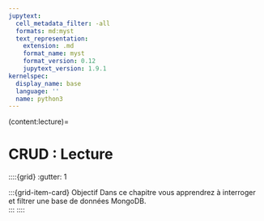 ```yaml
---
jupytext:
  cell_metadata_filter: -all
  formats: md:myst
  text_representation:
    extension: .md
    format_name: myst
    format_version: 0.12
    jupytext_version: 1.9.1
kernelspec:
  display_name: base
  language: ''
  name: python3
---
```


(content:lecture)=
# C**R**UD : Lecture

::::{grid}
:gutter: 1

:::{grid-item-card} Objectif
Dans ce chapitre vous apprendrez à interroger et filtrer une base de données MongoDB.  
:::
::::

